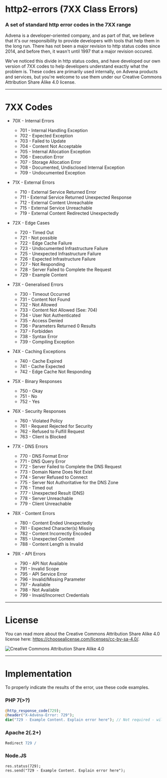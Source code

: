 # http2-errors (7XX Class Errors)
### A set of standard http error codes in the 7XX range
Advena is a developer-oriented company, and as part of that, we believe that it's our responsibility to provide developers with tools that help them in the long run. There has not been a major revision to http status codes since 2014, and before then, it wasn't until 1997 that a major revision occured.

We've noticed this divide in http status codes, and have developed our own version of 7XX codes to help developers understand exactly what the problem is. These codes are primarily used internally, on Advena products and services, but you're welcome to use them under our Creative Commons Attribution Share Alike 4.0 license.

---

# 7XX Codes

  * 70X - Internal Errors
    - 701 - Internal Handling Exception
    - 702 - Expected Exception
    - 703 - Failed to Update
    - 704 - Content Not Acceptable
    - 705 - Internal Allocation Exception
    - 706 - Execution Error
    - 707 - Storage Allocation Error
    - 708 - Documented, Undisclosed Internal Exception
    - 709 - Undocumented Exception
    
  * 71X - External Errors
    - 710 - External Service Returned Error
    - 711 - External Service Returned Unexpected Response
    - 712 - External Content Unreachable
    - 715 - External Service Unreachable
    - 719 - External Content Redirected Unexpectedly
    
  * 72X - Edge Cases
    - 720 - Timed Out
    - 721 - Not possible
    - 722 - Edge Cache Failure
    - 723 - Undocumented Infrastructure Failure
    - 725 - Unexpected Infrastructure Failure
    - 726 - Expected Infrastructure Failure
    - 727 - Not Responding
    - 728 - Server Failed to Complete the Request
    - 729 - Example Content
    
  * 73X - Generalised Errors
    - 730 - Timeout Occurred
    - 731 - Content Not Found
    - 732 - Not Allowed
    - 733 - Content Not Allowed (See: 704)
    - 734 - User Not Authenticated
    - 735 - Access Denied
    - 736 - Parameters Returned 0 Results
    - 737 - Forbidden
    - 738 - Syntax Error
    - 739 - Compiling Exception
    
  * 74X - Caching Exceptions
    - 740 - Cache Expired
    - 741 - Cache Expected
    - 742 - Edge Cache Not Responding
    
  * 75X - Binary Responses
    - 750 - Okay
    - 751 - No
    - 752 - Yes
    
  * 76X - Security Responses
    - 760 - Violated Policy
    - 761 - Request Rejected for Security
    - 762 - Refused to Fulfill Request
    - 763 - Client is Blocked
    
  * 77X - DNS Errors
    - 770 - DNS Format Error
    - 771 - DNS Query Error
    - 772 - Server Failed to Complete the DNS Request
    - 773 - Domain Name Does Not Exist
    - 774 - Server Refused to Connect
    - 775 - Server Not Authoritative for the DNS Zone
    - 776 - Timed out
    - 777 - Unexpected Result (DNS)
    - 778 - Server Unreachable
    - 779 - Client Unreachable
    
  * 78X - Content Errors
    - 780 - Content Ended Unexpectedly
    - 781 - Expected Character(s) Missing
    - 782 - Content Incorrectly Encoded
    - 785 - Unexpected Content
    - 788 - Content Length is Invalid
    
  * 79X - API Errors
    - 790 - API Not Available
    - 791 - Invalid Scope
    - 795 - API Service Error
    - 796 - Invalid/Missing Parameter
    - 797 - Available
    - 798 - Not Available
    - 799 - Invaid/Incorrect Credentials

---

# License
You can read more about the Creative Commons Attribution Share Alike 4.0 license here: https://choosealicense.com/licenses/cc-by-sa-4.0/.

![Creative Commons Attribution Share Alike 4.0](https://i.gyazo.com/554cbca59c9e31b027f042d766d5f3da.png)

---

# Implementation
To properly indicate the results of the error, use these code examples.

### PHP 7(>?)
```php
@http_response_code(729);
@header("X-Advena-Error: 729");
die("729 - Example Content. Explain error here"); // Not required - will end code execution.
```

### Apache 2(.2+)
```apache
Redirect 729 /
```

### Node.JS
```nodejs
res.status(729);
res.send("729 - Example Content. Explain error here");
```
